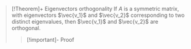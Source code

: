 >[!Theorem]+ Eigenvectors orthogonality 
>If $A$ is a symmetric matrix, with eigenvectors $\vec{v_1}$ and $\vec{v_2}$ corresponding to two distinct eigenvalues, then $\vec{v_1}$ and $\vec{v_2}$ are orthogonal.
>>[!important]- Proof
>>



